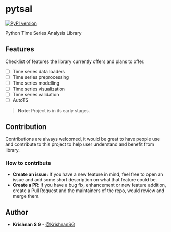 # pytsal

[![PyPI version](https://badge.fury.io/py/pytsal.svg)](https://pypi.org/project/pytsal)

Python Time Series Analysis Library

## Features

Checklist of features the library currently offers and plans to offer.


- [ ] Time series data loaders
- [ ] Time series preprocessing
- [ ] Time series modelling
- [ ] Time series visualization
- [ ] Time series validation
- [ ] AutoTS

> **Note**: Project is in its early stages.


## Contribution

Contributions are always welcomed, it would be great to have people use and contribute to this project to help user understand and benefit from library.

### How to contribute
- **Create an issue:** If you have a new feature in mind, feel free to open an issue and add some short description on what that feature could be.
- **Create a PR**: If you have a bug fix, enhancement or new feature addition, create a Pull Request and the maintainers of the repo, would review and merge them.

## Author

* **Krishnan S G** - [@KrishnanSG](https://github.com/KrishnanSG)